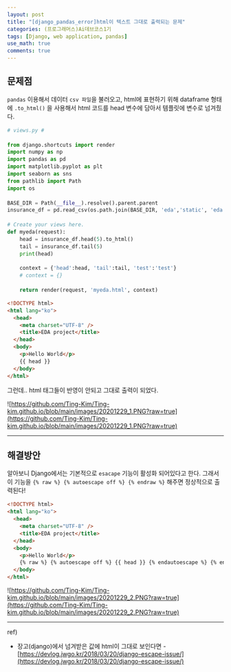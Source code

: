 ```yaml
---
layout: post
title: "[django_pandas_error]html이 텍스트 그대로 출력되는 문제"
categories: (프로그래머스)Ai데브코스1기
tags: [Django, web application, pandas]
use_math: true
comments: true
---
```


## 문제점

`pandas` 이용해서 데이터 `csv 파일`을 불러오고, html에 표현하기 위해 dataframe 형태에 `.to_html()` 을 사용해서 html 코드를 head 변수에 담아서 템플릿에 변수로 넘겨줬다.

```python
# views.py #

from django.shortcuts import render
import numpy as np
import pandas as pd
import matplotlib.pyplot as plt
import seaborn as sns
from pathlib import Path
import os

BASE_DIR = Path(__file__).resolve().parent.parent
insurance_df = pd.read_csv(os.path.join(BASE_DIR, 'eda','static', 'eda','insurance.csv'))

# Create your views here.
def myeda(request):
    head = insurance_df.head(5).to_html()
    tail = insurance_df.tail(5)
    print(head)

    context = {'head':head, 'tail':tail, 'test':'test'}
    # context = {}

    return render(request, 'myeda.html', context)
```

```html
<!DOCTYPE html>
<html lang="ko">
  <head>
    <meta charset="UTF-8" />
    <title>EDA project</title>
  </head>
  <body>
    <p>Hello World</p>
    {{ head }}
  </body>
</html>
```

그런데.. html 태그들이 반영이 안되고 그대로 출력이 되었다.

![https://github.com/Ting-Kim/Ting-kim.github.io/blob/main/images/20201229_1.PNG?raw=true](https://github.com/Ting-Kim/Ting-kim.github.io/blob/main/images/20201229_1.PNG?raw=true)

---

## 해결방안

알아보니 Django에서는 기본적으로 `esacape` 기능이 활성화 되어있다고 한다. 그래서 이 기능을 `{% raw %} {% autoescape off %} {% endraw %}` 해주면 정상적으로 출력된다!

```html
<!DOCTYPE html>
<html lang="ko">
  <head>
    <meta charset="UTF-8" />
    <title>EDA project</title>
  </head>
  <body>
    <p>Hello World</p>
    {% raw %} {% autoescape off %} {{ head }} {% endautoescape %} {% endraw %}
  </body>
</html>
```

![https://github.com/Ting-Kim/Ting-kim.github.io/blob/main/images/20201229_2.PNG?raw=true](https://github.com/Ting-Kim/Ting-kim.github.io/blob/main/images/20201229_2.PNG?raw=true)

---

ref)

- 장고(django)에서 넘겨받은 값에 html이 그대로 보인다면 - [https://devlog.jwgo.kr/2018/03/20/django-escape-issue/](https://devlog.jwgo.kr/2018/03/20/django-escape-issue/)
